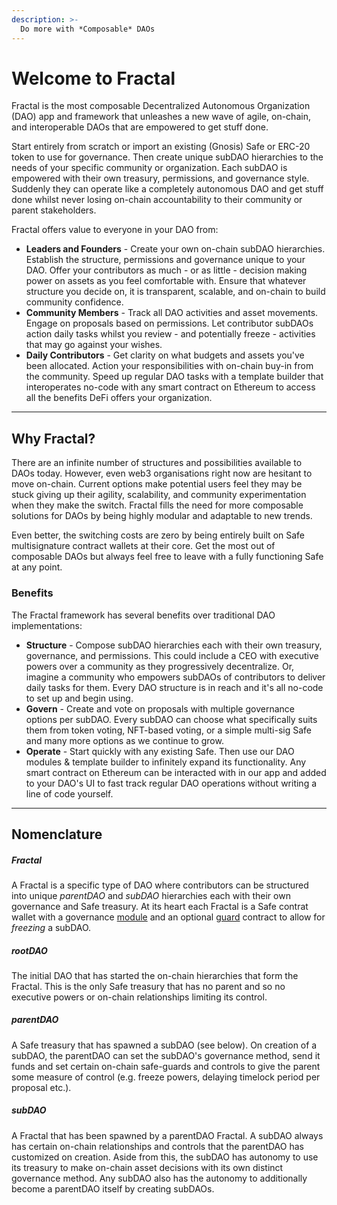 ```yaml
---
description: >-
  Do more with *Composable* DAOs
---
```


# Welcome to Fractal

Fractal is the most composable Decentralized Autonomous Organization (DAO) app and framework that unleashes a new wave of agile, on-chain, and interoperable DAOs that are empowered to get stuff done.

Start entirely from scratch or import an existing (Gnosis) Safe or ERC-20 token to use for governance. Then create unique subDAO hierarchies to the needs of your specific community or organization. Each subDAO is empowered with their own treasury, permissions, and governance style. Suddenly they can operate like a completely autonomous DAO and get stuff done whilst never losing on-chain accountability to their community or parent stakeholders. 

Fractal offers value to everyone in your DAO from:

* **Leaders and Founders** - Create your own on-chain subDAO hierarchies. Establish the structure, permissions and governance unique to your DAO. Offer your contributors as much - or as little - decision making power on assets as you feel comfortable with. Ensure that whatever structure you decide on, it is transparent, scalable, and on-chain to build community confidence.
* **Community Members**  - Track all DAO activities and asset movements. Engage on proposals based on permissions. Let contributor subDAOs action daily tasks whilst you review - and potentially freeze - activities that may go against your wishes.
* **Daily Contributors** - Get clarity on what budgets and assets you've been allocated. Action your responsibilities with on-chain buy-in from the community. Speed up regular DAO tasks with a template builder that interoperates no-code with any smart contract on Ethereum to access all the benefits DeFi offers your organization.

---

## Why Fractal?

There are an infinite number of structures and possibilities available to DAOs today. However, even web3 organisations right now are hesitant to move on-chain. Current options make potential users feel they may be stuck giving up their agility, scalability, and community experimentation when they make the switch. Fractal fills the need for more composable solutions for DAOs by being highly modular and adaptable to new trends.

Even better, the switching costs are zero by being entirely built on Safe multisignature contract wallets at their core. Get the most out of composable DAOs but always feel free to leave with a fully functioning Safe at any point.

### Benefits

The Fractal framework has several benefits over traditional DAO implementations:

* **Structure** - Compose subDAO hierarchies each with their own treasury, governance, and permissions. This could include a CEO with executive powers over a community as they progressively decentralize. Or, imagine a community who empowers subDAOs of contributors to deliver daily tasks for them. Every DAO structure is in reach and it's all no-code to set up and begin using.
* **Govern** - Create and vote on proposals with multiple governance options per subDAO. Every subDAO can choose what specifically suits them from token voting, NFT-based voting, or a simple multi-sig Safe and many more options as we continue to grow.
* **Operate** - Start quickly with any existing Safe. Then use our DAO modules & template builder to infinitely expand its functionality. Any smart contract on Ethereum can be interacted with in our app and added to your DAO's UI to fast track regular DAO operations without writing a line of code yourself.

---

## Nomenclature

##### Fractal
A Fractal is a specific type of DAO where contributors can be structured into unique *parentDAO* and *subDAO* hierarchies each with their own governance and Safe treasury. At its heart each Fractal is a Safe contrat wallet with a governance [module](https://docs.safe.global/learn/safe-core/safe-core-protocol/modules) and an optional [guard](https://docs.safe.global/learn/safe-core/safe-core-protocol/guards) contract to allow for *freezing* a subDAO. 

##### rootDAO 
The initial DAO that has started the on-chain hierarchies that form the Fractal. This is the only Safe treasury that has no parent and so no executive powers or on-chain relationships limiting its control.

##### parentDAO 
A Safe treasury that has spawned a subDAO (see below). On creation of a subDAO, the parentDAO can set the subDAO's governance method, send it funds and set certain on-chain safe-guards and controls to give the parent some measure of control (e.g. freeze powers, delaying timelock period per proposal etc.).

##### subDAO
A Fractal that has been spawned by a parentDAO Fractal. A subDAO always has certain on-chain relationships and controls that the parentDAO has customized on creation. Aside from this, the subDAO has autonomy to use its treasury to make on-chain asset decisions with its own distinct governance method. Any subDAO also has the autonomy to additionally become a parentDAO itself by creating subDAOs.

